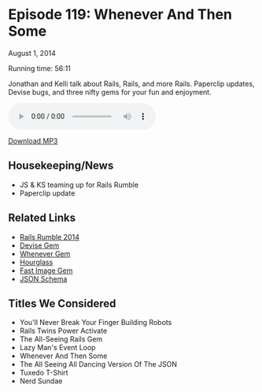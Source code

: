 Episode 119: Whenever And Then Some
====
August 1, 2014

Running time: 56:11

Jonathan and Kelli talk about Rails, Rails, and more Rails. Paperclip updates, Devise bugs, and three nifty gems for your fun and enjoyment.

<audio preload="auto" controls>
    <source src="https://s3.amazonaws.com/nitch/Episode_119_Whenever_And_Then_Some.mp3" type="audio/mpeg" />
    <source src="https://s3.amazonaws.com/nitch/Episode_119_Whenever_And_Then_Some.ogg" type="audio/ogg" />
    Your browser does not support HTML5 audio. Please download the episode using the link below.
</audio>

[Download MP3](https://s3.amazonaws.com/nitch/Episode_119_Whenever_And_Then_Some.mp3 "Episode 119: Whenever And Then Some")

## Housekeeping/News

* JS & KS teaming up for Rails Rumble
* Paperclip update

## Related Links

* [Rails Rumble 2014](http://railsrumble.com/ "2014 Rails Rumble")
* [Devise Gem](https://github.com/plataformatec/devise "plataformatec/devise · GitHub")
* [Whenever Gem](https://github.com/javan/whenever "javan/whenever · GitHub")
* [Hourglass](http://hrglss.com/)
* [Fast Image Gem](https://github.com/sdsykes/fastimage "sdsykes/fastimage · GitHub")
* [JSON Schema](http://json-schema.org/)

## Titles We Considered

* You'll Never Break Your Finger Building Robots
* Rails Twins Power Activate
* The All-Seeing Rails Gem
* Lazy Man's Event Loop
* Whenever And Then Some
* The All Seeing All Dancing Version Of The JSON
* Tuxedo T-Shirt
* Nerd Sundae

